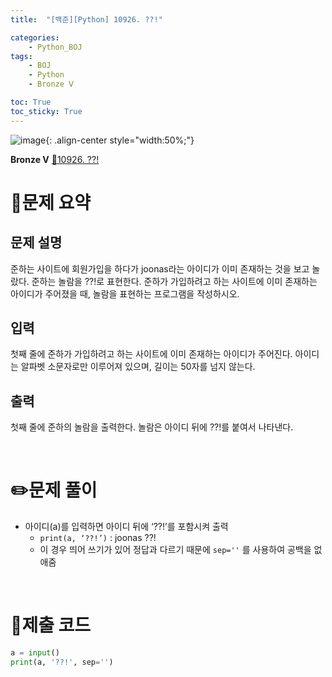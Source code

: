 ```yaml
---
title:  "[백준][Python] 10926. ??!" 

categories: 
    - Python_BOJ
tags: 
    - BOJ
    - Python
    - Bronze Ⅴ

toc: True
toc_sticky: True
---
```

![image](https://github.com/user-attachments/assets/32319fe8-99e9-4031-b5d1-9f1909b510dc){: .align-center style="width:50%;"}

**Bronze Ⅴ** 
[🔗10926. ??!]('https://www.acmicpc.net/problem/10926')

# 📝문제 요약
## 문제 설명
준하는 사이트에 회원가입을 하다가 joonas라는 아이디가 이미 존재하는 것을 보고 놀랐다. 준하는 놀람을 ??!로 표현한다. 준하가 가입하려고 하는 사이트에 이미 존재하는 아이디가 주어졌을 때, 놀람을 표현하는 프로그램을 작성하시오.

## 입력
첫째 줄에 준하가 가입하려고 하는 사이트에 이미 존재하는 아이디가 주어진다. 아이디는 알파벳 소문자로만 이루어져 있으며, 길이는 50자를 넘지 않는다.

## 출력
첫째 줄에 준하의 놀람을 출력한다. 놀람은 아이디 뒤에 ??!를 붙여서 나타낸다.


<br>

# ✏️문제 풀이
- 아이디(a)를 입력하면 아이디 뒤에 ‘??!’를 포함시켜 출력
  - `print(a, ‘??!’)` : joonas ??!
  - 이 경우 띄어 쓰기가 있어 정답과 다르기 때문에 `sep=''` 를 사용하여 공백을 없애줌

<br>

# 💯제출 코드
```python
a = input()
print(a, '??!', sep='')
```
